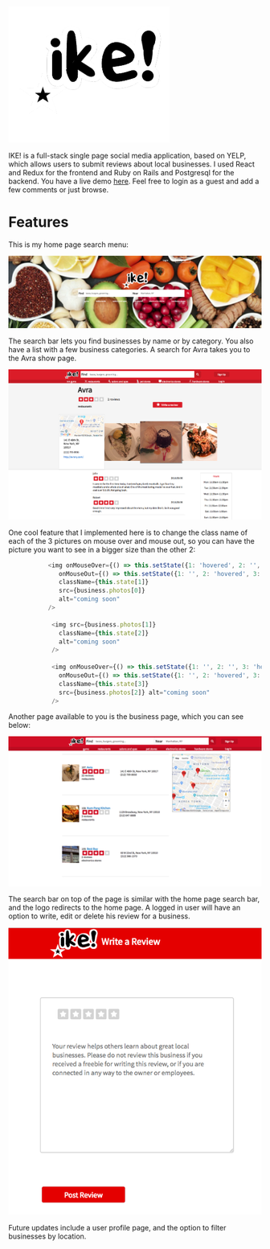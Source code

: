 ![](https://github.com/Bogdan18b/Project_Ike/blob/master/pics/logo.png)

 IKE! is a full-stack single page social media application, based on YELP, which allows users to submit reviews about local businesses. I used React and Redux for the frontend and Ruby on Rails and Postgresql for the backend.
You have a live demo [here](https://project-ike.herokuapp.com/#/). Feel free to login as a guest and add a few comments or just browse.

# Features
This is my home page search menu:

![](https://github.com/Bogdan18b/Project_Ike/blob/master/pics/home.png)

The search bar lets you find businesses by name or by category. You also have a list with a few business categories. A search for Avra takes you to the Avra show page.

![](https://github.com/Bogdan18b/Project_Ike/blob/master/pics/business_show.png)

One cool feature that I implemented here is to change the class name of each of the 3 pictures on mouse over and mouse out, so you can have the picture you want to see in a bigger size than the other 2:
```javaScript
           <img onMouseOver={() => this.setState({1: 'hovered', 2: '', 3: ''})}
              onMouseOut={() => this.setState({1: '', 2: 'hovered', 3: ''})}
              className={this.state[1]}
              src={business.photos[0]}
              alt="coming soon"
           />

            <img src={business.photos[1]}
              className={this.state[2]}
              alt="coming soon"
            />

            <img onMouseOver={() => this.setState({1: '', 2: '', 3: 'hovered'})}
              onMouseOut={() => this.setState({1: '', 2: 'hovered', 3: ''})}
              className={this.state[3]}
              src={business.photos[2]} alt="coming soon"
            />
```
Another page available to you is the business page, which you can see below:

![](https://github.com/Bogdan18b/Project_Ike/blob/master/pics/business_index.png)

The search bar on top of the page is similar with the home page search bar, and the logo redirects to the home page.
A logged in user will have an option to write, edit or delete his review for a business.

![](https://github.com/Bogdan18b/Project_Ike/blob/master/pics/review_form.png)

Future updates include a user profile page, and the option to filter businesses by location.
